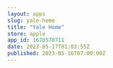 ```yaml
---
layout: apps
slug: yale-home
title: "Yale Home"
store: apple
app_id: 1670570711
date: 2023-05-17T01:03:55Z
published: 2023-05-16T07:00:00Z
---
```

